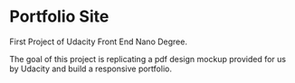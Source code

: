 # Portfolio Site
First Project of Udacity Front End Nano Degree. 

The goal of this project is replicating a pdf design mockup provided for us by Udacity and build a responsive portfolio.
